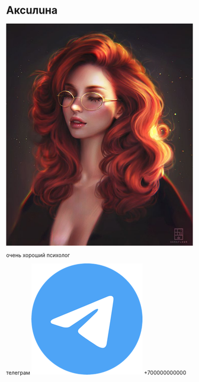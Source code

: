 # Аксuлuна

![так я себя вижу я](/assets/face.png)


очень хороший психолог

телеграм ![tg](/tg.png) +700000000000
